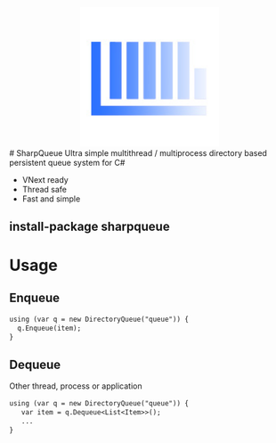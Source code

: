 <div style="text-align:center">
  <img src="https://raw.githubusercontent.com/SharpTools/sharpqueue/master/icon/sharpqueue.jpg" width="250px" alt="SharpSenses" />
</div>
# SharpQueue
Ultra simple multithread / multiprocess directory based persistent queue system for C#

- VNext ready
- Thread safe
- Fast and simple

## install-package sharpqueue

# Usage

## Enqueue

```
using (var q = new DirectoryQueue("queue")) {
  q.Enqueue(item);
}
```

## Dequeue
Other thread, process or application
```
using (var q = new DirectoryQueue("queue")) {
   var item = q.Dequeue<List<Item>>();
   ...
}
```




